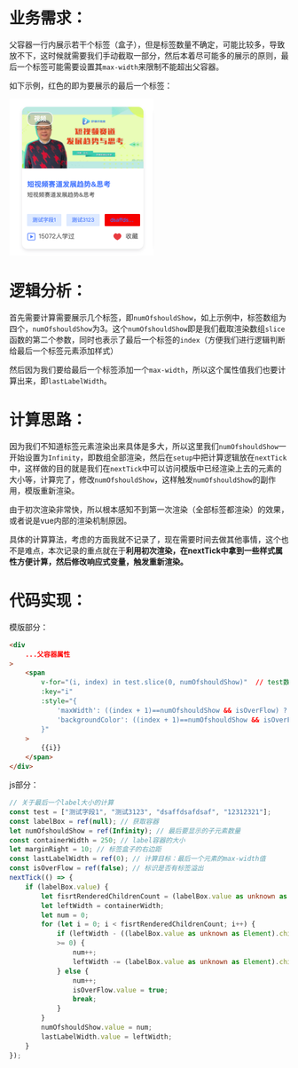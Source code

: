 # 业务需求：

父容器一行内展示若干个标签（盒子），但是标签数量不确定，可能比较多，导致放不下，这时候就需要我们手动截取一部分，然后本着尽可能多的展示的原则，最后一个标签可能需要设置其`max-width`来限制不能超出父容器。

如下示例，红色的即为要展示的最后一个标签：

![image-20230411112731417](./记录img/卡片示例.png)





# 逻辑分析：



首先需要计算需要展示几个标签，即`numOfshouldShow`，如上示例中，标签数组为四个，`numOfshouldShow`为3。这个`numOfshouldShow`即是我们截取渲染数组`slice`函数的第二个参数，同时也表示了最后一个标签的`index`（方便我们进行逻辑判断给最后一个标签元素添加样式）

然后因为我们要给最后一个标签添加一个`max-width`，所以这个属性值我们也要计算出来，即`lastLabelWidth`。



# 计算思路：



因为我们不知道标签元素渲染出来具体是多大，所以这里我们`numOfshouldShow`一开始设置为`Infinity`，即数组全部渲染，然后在`setup`中把计算逻辑放在`nextTick`中，这样做的目的就是我们在`nextTick`中可以访问模版中已经渲染上去的元素的大小等，计算完了，修改`numOfshouldShow`，这样触发`numOfshouldShow`的副作用，模版重新渲染。

由于初次渲染非常快，所以根本感知不到第一次渲染（全部标签都渲染）的效果，或者说是vue内部的渲染机制原因。

具体的计算算法，考虑的方面我就不记录了，现在需要时间去做其他事情，这个也不是难点，本次记录的重点就在于**利用初次渲染，在nextTick中拿到一些样式属性方便计算，然后修改响应式变量，触发重新渲染。**





# 代码实现：

模版部分：

~~~html
<div 
	...父容器属性
>
    <span 
        v-for="(i, index) in test.slice(0, numOfshouldShow)"  // test数组：["测试字段1", "测试3123", "dsaffdsafdsaf", "12312321"]
        :key="i"
        :style="{
            'maxWidth': ((index + 1)==numOfshouldShow && isOverFlow) ? `${lastLabelWidth}px` : '',
            'backgroundColor': ((index + 1)==numOfshouldShow && isOverFlow) ? 'red' : '',
        }"
    >
        {{i}}
    </span>
</div>
~~~

js部分：

~~~typescript
// 关于最后一个label大小的计算
const test = ["测试字段1", "测试3123", "dsaffdsafdsaf", "12312321"];
const labelBox = ref(null); // 获取容器
let numOfshouldShow = ref(Infinity); // 最后要显示的子元素数量
const containerWidth = 250; // label容器的大小
let marginRight = 10; // 标签盒子的右边距
const lastLabelWidth = ref(0); // 计算目标：最后一个元素的max-width值
const isOverFlow = ref(false); // 标识是否有标签溢出
nextTick(() => {
    if (labelBox.value) {
        let fisrtRenderedChildrenCount = (labelBox.value as unknown as Element).childElementCount;
        let leftWidth = containerWidth;
        let num = 0;
        for (let i = 0; i < fisrtRenderedChildrenCount; i++) {
            if (leftWidth - ((labelBox.value as unknown as Element).children[i].clientWidth + marginRight) 
            >= 0) {
                num++;
                leftWidth -= (labelBox.value as unknown as Element).children[i].clientWidth + marginRight;
            } else {
                num++;
                isOverFlow.value = true;
                break;
            }
        }
        numOfshouldShow.value = num;
        lastLabelWidth.value = leftWidth;
    }
});
~~~

